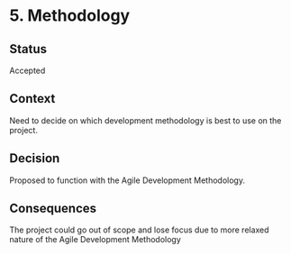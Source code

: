 # 5. Methodology
## Status
Accepted
## Context
Need to decide on which development methodology is best to use on the project.
## Decision
Proposed to function with the Agile Development Methodology.
## Consequences
The project could go out of scope and lose focus due to more relaxed nature of the Agile Development Methodology
